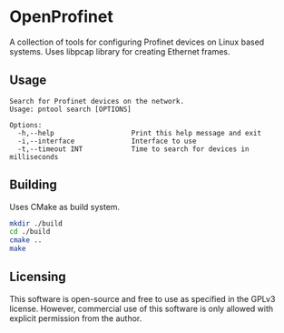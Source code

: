 # OpenProfinet

A collection of tools for configuring Profinet devices on Linux based systems.
Uses libpcap library for creating Ethernet frames.

## Usage

```
Search for Profinet devices on the network.
Usage: pntool search [OPTIONS]

Options:
  -h,--help                   Print this help message and exit
  -i,--interface              Interface to use
  -t,--timeout INT            Time to search for devices in milliseconds

```

## Building

Uses CMake as build system.

```bash
mkdir ./build
cd ./build
cmake ..
make
```

## Licensing

This software is open-source and free to use as specified in the GPLv3 license. However, commercial use of this software is only allowed with explicit permission from the author.
